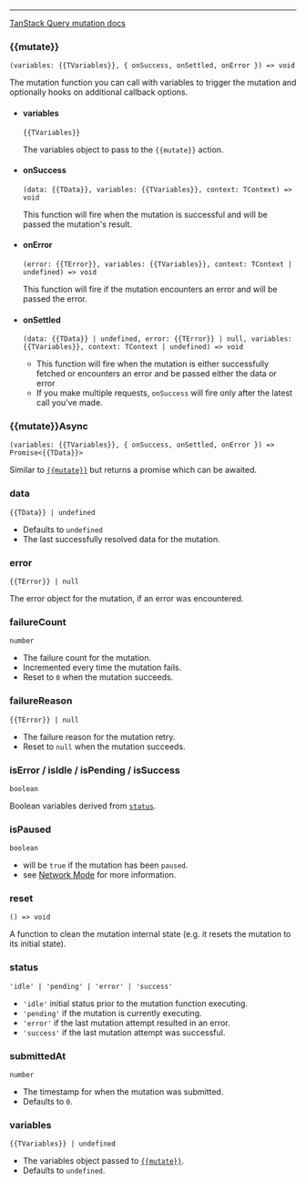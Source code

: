 <!--
<script setup>
const mutate = 'mutationFn'
const TData = 'TData'
const TError = 'TError'
const TVariables = 'TVariables'
</script>
-->

<br />

---

[TanStack Query mutation docs](https://tanstack.com/query/v5/docs/react/reference/useMutation)

### {{mutate}}

`(variables: {{TVariables}}, { onSuccess, onSettled, onError }) => void`

The mutation function you can call with variables to trigger the mutation and optionally hooks on additional callback options.

- #### variables

  `{{TVariables}}`

  The variables object to pass to the <a :href="`/core/api/actions/${mutate}`">`{{mutate}}`</a> action.

- #### onSuccess

  `(data: {{TData}}, variables: {{TVariables}}, context: TContext) => void`

  This function will fire when the mutation is successful and will be passed the mutation's result.

- #### onError

  `(error: {{TError}}, variables: {{TVariables}}, context: TContext | undefined) => void`

  This function will fire if the mutation encounters an error and will be passed the error.

- #### onSettled

  `(data: {{TData}} | undefined, error: {{TError}} | null, variables: {{TVariables}}, context: TContext | undefined) => void`

  - This function will fire when the mutation is either successfully fetched or encounters an error and be passed either the data or error
  - If you make multiple requests, `onSuccess` will fire only after the latest call you've made.

### {{mutate}}Async

`(variables: {{TVariables}}, { onSuccess, onSettled, onError }) => Promise<{{TData}}>`

Similar to [`{{mutate}}`](#mutate) but returns a promise which can be awaited.

### data

`{{TData}} | undefined`

- Defaults to `undefined`
- The last successfully resolved data for the mutation.

### error

`{{TError}} | null`

The error object for the mutation, if an error was encountered.

### failureCount

`number`

- The failure count for the mutation.
- Incremented every time the mutation fails.
- Reset to `0` when the mutation succeeds.

### failureReason

`{{TError}} | null`

- The failure reason for the mutation retry.
- Reset to `null` when the mutation succeeds.

### isError / isIdle / isPending / isSuccess

`boolean`

Boolean variables derived from [`status`](#status).

### isPaused

`boolean`

- will be `true` if the mutation has been `paused`.
- see [Network Mode](https://tanstack.com/query/v5/docs/react/guides/network-mode) for more information.

### reset

`() => void`

A function to clean the mutation internal state (e.g. it resets the mutation to its initial state).

### status

`'idle' | 'pending' | 'error' | 'success'`

- `'idle'` initial status prior to the mutation function executing.
- `'pending'` if the mutation is currently executing.
- `'error'` if the last mutation attempt resulted in an error.
- `'success'` if the last mutation attempt was successful.

### submittedAt

`number`

- The timestamp for when the mutation was submitted.
- Defaults to `0`.

### variables

`{{TVariables}} | undefined`

- The variables object passed to [`{{mutate}}`](#mutate).
- Defaults to `undefined`.